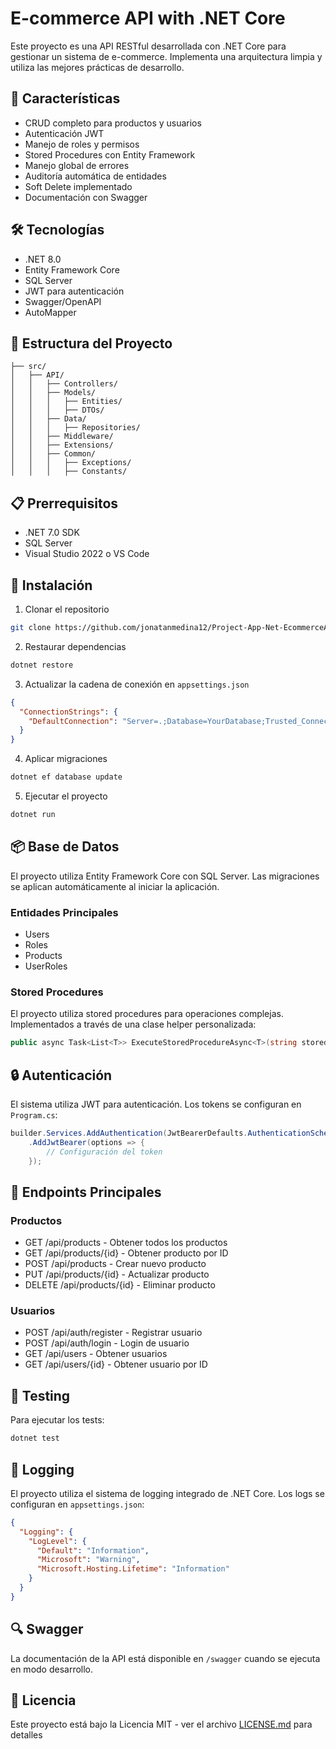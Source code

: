 # E-commerce API with .NET Core

Este proyecto es una API RESTful desarrollada con .NET Core para gestionar un sistema de e-commerce. Implementa una arquitectura limpia y utiliza las mejores prácticas de desarrollo.

## 🚀 Características

- CRUD completo para productos y usuarios
- Autenticación JWT
- Manejo de roles y permisos
- Stored Procedures con Entity Framework
- Manejo global de errores
- Auditoría automática de entidades
- Soft Delete implementado
- Documentación con Swagger

## 🛠️ Tecnologías

- .NET 8.0
- Entity Framework Core
- SQL Server
- JWT para autenticación
- Swagger/OpenAPI
- AutoMapper

## 📁 Estructura del Proyecto

```
├── src/
│   ├── API/
│   │   ├── Controllers/
│   │   ├── Models/
│   │   │   ├── Entities/
│   │   │   ├── DTOs/
│   │   ├── Data/
│   │   │   ├── Repositories/
│   │   ├── Middleware/
│   │   ├── Extensions/
│   │   ├── Common/
│   │   │   ├── Exceptions/
│   │   │   ├── Constants/
```

## 📋 Prerrequisitos

- .NET 7.0 SDK
- SQL Server
- Visual Studio 2022 o VS Code

## 🔧 Instalación

1. Clonar el repositorio
```bash
git clone https://github.com/jonatanmedina12/Project-App-Net-EcommerceApi.git
```

2. Restaurar dependencias
```bash
dotnet restore
```

3. Actualizar la cadena de conexión en `appsettings.json`
```json
{
  "ConnectionStrings": {
    "DefaultConnection": "Server=.;Database=YourDatabase;Trusted_Connection=True;MultipleActiveResultSets=true;TrustServerCertificate=true"
  }
}
```

4. Aplicar migraciones
```bash
dotnet ef database update
```

5. Ejecutar el proyecto
```bash
dotnet run
```

## 📦 Base de Datos

El proyecto utiliza Entity Framework Core con SQL Server. Las migraciones se aplican automáticamente al iniciar la aplicación.

### Entidades Principales

- Users
- Roles
- Products
- UserRoles

### Stored Procedures

El proyecto utiliza stored procedures para operaciones complejas. Implementados a través de una clase helper personalizada:

```csharp
public async Task<List<T>> ExecuteStoredProcedureAsync<T>(string storedProcedure, params SqlParameter[] parameters)
```

## 🔒 Autenticación

El sistema utiliza JWT para autenticación. Los tokens se configuran en `Program.cs`:

```csharp
builder.Services.AddAuthentication(JwtBearerDefaults.AuthenticationScheme)
    .AddJwtBearer(options => {
        // Configuración del token
    });
```

## 🚦 Endpoints Principales

### Productos
- GET /api/products - Obtener todos los productos
- GET /api/products/{id} - Obtener producto por ID
- POST /api/products - Crear nuevo producto
- PUT /api/products/{id} - Actualizar producto
- DELETE /api/products/{id} - Eliminar producto

### Usuarios
- POST /api/auth/register - Registrar usuario
- POST /api/auth/login - Login de usuario
- GET /api/users - Obtener usuarios
- GET /api/users/{id} - Obtener usuario por ID

## 🧪 Testing

Para ejecutar los tests:

```bash
dotnet test
```

## 📄 Logging

El proyecto utiliza el sistema de logging integrado de .NET Core. Los logs se configuran en `appsettings.json`:

```json
{
  "Logging": {
    "LogLevel": {
      "Default": "Information",
      "Microsoft": "Warning",
      "Microsoft.Hosting.Lifetime": "Information"
    }
  }
}
```

## 🔍 Swagger

La documentación de la API está disponible en `/swagger` cuando se ejecuta en modo desarrollo.



## 📝 Licencia

Este proyecto está bajo la Licencia MIT - ver el archivo [LICENSE.md](LICENSE.md) para detalles

